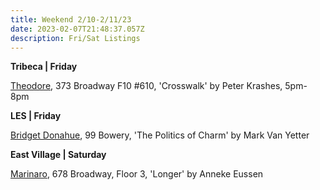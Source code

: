 ```yaml
---
title: Weekend 2/10-2/11/23
date: 2023-02-07T21:48:37.057Z
description: Fri/Sat Listings
---
```

**Tribeca | Friday**

[Theodore](https://www.theodoreart.com/future), 373 Broadway F10 #610, 'Crosswalk' by Peter Krashes, 5pm-8pm

**L﻿ES | Friday**

[Bridget Donahue](https://www.bridgetdonahue.nyc/exhibitions/mark-van-yetter-new-works/), 99 Bowery, 'The Politics of Charm' by Mark Van Yetter

**E﻿ast Village | Saturday**

[M﻿arinaro](https://www.facebook.com/marinaronyc), 678 Broadway, Floor 3, 'Longer' by Anneke Eussen